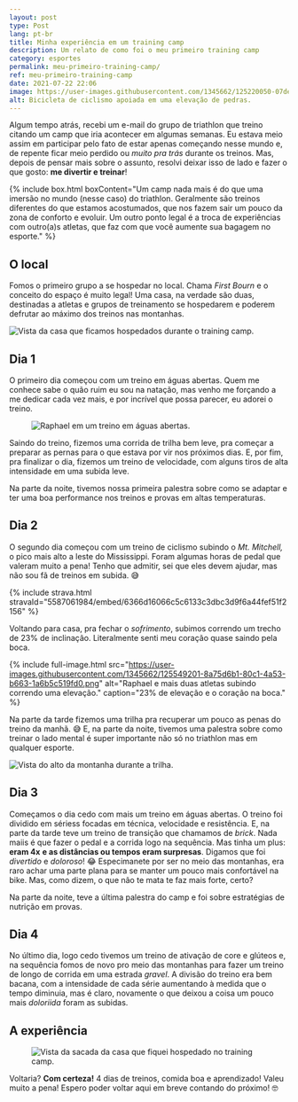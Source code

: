 ```yaml
---
layout: post
type: Post
lang: pt-br
title: Minha experiência em um training camp
description: Um relato de como foi o meu primeiro training camp
category: esportes
permalink: meu-primeiro-training-camp/
ref: meu-primeiro-training-camp
date: 2021-07-22 22:06
image: https://user-images.githubusercontent.com/1345662/125220050-07dea100-e294-11eb-9b6e-b72bf2e5dbfc.png
alt: Bicicleta de ciclismo apoiada em uma elevação de pedras.
---
```

Algum tempo atrás, recebi um e-mail do grupo de triathlon que treino citando um camp que iria acontecer em algumas semanas. Eu estava meio assim em participar pelo fato de estar apenas começando nesse mundo e, de repente ficar meio perdido ou *muito pra trás* durante os treinos. Mas, depois de pensar mais sobre o assunto, resolvi deixar isso de lado e fazer o que gosto: **me divertir e treinar**!

{% include box.html boxContent="Um camp nada mais é do que uma imersão no mundo (nesse caso) do triathlon. Geralmente são treinos diferentes do que estamos acostumados, que nos fazem sair um pouco da zona de conforto e evoluir. Um outro ponto legal é a troca de experiências com outro(a)s atletas, que faz com que você aumente sua bagagem no esporte." %}

## O local

Fomos o primeiro grupo a se hospedar no local. Chama *First Bourn* e o conceito do espaço é muito legal! Uma casa, na verdade são duas, destinadas a atletas e grupos de treinamento se hospedarem e poderem defrutar ao máximo dos treinos nas montanhas.

![Vista da casa que ficamos hospedados durante o training camp.](https://user-images.githubusercontent.com/1345662/125877150-8199d395-afe2-4eb3-82b0-17ec765de242.png "Vista da casa que ficamos hospedados durante o training camp.")

## Dia 1

O primeiro dia começou com um treino em águas abertas. Quem me conhece sabe o quão ruim eu sou na natação, mas venho me forçando a me dedicar cada vez mais, e por incrível que possa parecer, eu adorei o treino. 

<figure class="image-full"><img src="https://user-images.githubusercontent.com/1345662/125548423-31fc8de5-2680-48b9-8459-16c9d1e07cc1.png" alt="Raphael em um treino em águas abertas." /></figure>

Saindo do treino, fizemos uma corrida de trilha bem leve, pra começar a preparar as pernas para o que estava por vir nos próximos dias. E, por fim, pra finalizar o dia, fizemos um treino de velocidade, com alguns tiros de alta intensidade em uma subida leve.

Na parte da noite, tivemos nossa primeira palestra sobre como se adaptar e ter uma boa performance nos treinos e provas em altas temperaturas.

## Dia 2

O segundo dia começou com um treino de ciclismo subindo o *Mt. Mitchell,* o pico mais alto a leste do Mississippi. Foram algumas horas de pedal que valeram muito a pena! Tenho que admitir, sei que eles devem ajudar, mas não sou fã de treinos em subida. 😅

{% include strava.html stravaId="5587061984/embed/6366d16066c5c6133c3dbc3d9f6a44fef51f2156" %}

Voltando para casa, pra fechar o *sofrimento*, subimos correndo um trecho de 23% de inclinação. Literalmente senti meu coração quase saindo pela boca.

{% include full-image.html src="https://user-images.githubusercontent.com/1345662/125549201-8a75d6b1-80c1-4a53-b663-1a6b5c519fd0.png" alt="Raphael e mais duas atletas subindo correndo uma elevação." caption="23% de elevação e o coração na boca."  %}

Na parte da tarde fizemos uma trilha pra recuperar um pouco as penas do treino da manhã.  😅 E, na parte da noite, tivemos uma palestra sobre como treinar o lado mental é super importante não só no triathlon mas em qualquer esporte.

![Vista do alto da montanha durante a trilha.](https://user-images.githubusercontent.com/1345662/125877432-2fe2d18b-4e16-4f68-8d90-aa09a8634b47.png "Vista do alto da montanha durante a trilha.")

## Dia 3

Começamos o dia cedo com mais um treino em águas abertas. O treino foi dividido em sériess focadas em técnica, velocidade e resistência. E, na parte da tarde teve um treino de transição que chamamos de *brick*. Nada maiis é que fazer o pedal e a corrida logo na sequência. Mas tinha um plus: **eram 4x** **e as distâncias ou tempos eram surpresas**. Digamos que foi *divertido* e *doloroso*! 😂 Especimanete por ser no meio das montanhas, era raro achar uma parte plana para se manter um pouco mais confortável na bike. Mas, como dizem, o que não te mata te faz mais forte, certo?

Na parte da noite, teve a última palestra do camp e foi sobre estratégias de nutrição em provas.

## Dia 4

No último dia, logo cedo tivemos um treino de ativação de core e glúteos e, na sequência fomos de novo pro meio das montanhas para fazer um treino de longo de corrida em uma estrada *gravel*. A divisão do treino era bem bacana, com a intensidade de cada série aumentando à medida que o tempo diminuia, mas é claro, novamente o que deixou a coisa um pouco mais *doloriida* foram as subidas.

## A experiência

<figure class="image-full"><img src="https://user-images.githubusercontent.com/1345662/125877514-fa852d4e-9c99-484e-9480-bcac6d3e036e.png" alt="Vista da sacada da casa que fiquei hospedado no training camp." /></figure>

Voltaria? **Com certeza!** 4 dias de treinos, comida boa e aprendizado! Valeu muito a pena! Espero poder voltar aqui em breve contando do próximo! 🤓